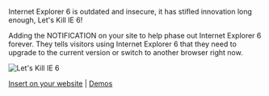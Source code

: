 Internet Explorer 6 is outdated and insecure, it has stifled innovation long enough, Let's Kill IE 6!

Adding the NOTIFICATION on your site to help phase out Internet Explorer 6 forever. They tells visitors using Internet Explorer 6 that they need to upgrade to the current version or switch to another browser right now.

<img src='http://img.neoease.org/2009/07/lets-kill-ie6.png' alt="Let's Kill IE 6" />

<a href='http://www.neoease.com/lets-kill-ie6/'>Insert on your website</a> | <a href='http://letskillie6.googlecode.com/svn/trunk/2/sample.html?l=default'>Demos</a>